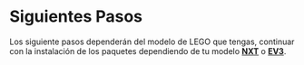 # Siguientes Pasos

Los siguiente pasos dependerán del modelo de LEGO que tengas, continuar con la instalación de los paquetes dependiendo de tu modelo [**NXT**](./NXT/1-instalacion-paquetes.md) o [**EV3**](./EV3/1-instalacion-paquetes.md).